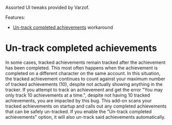 Assorted UI tweaks provided by Varzof.

Features:

* [Un-track completed achievements](#un-track-completed-achievements) workaround

# Un-track completed achievements

In some cases, tracked achievements remain tracked after the achievement has been completed.
This most often happens when the achievement is completed on a different character on the same account.
In this situation, the tracked achievement continues to count against your maximum number of tracked achievements (10), despite not actually showing anything in the tracker.
If you attempt to track an achievement and get the error "You may only track 10 achievements at a time.", despite not having 10 tracked achievements, you are impacted by this bug.
This add-on scans your tracked achievements on startup and calls out any completed achievements that can be safely un-tracked.
If you enable the "Un-track completed achievements" option, it will also un-track said achievements automatically.
